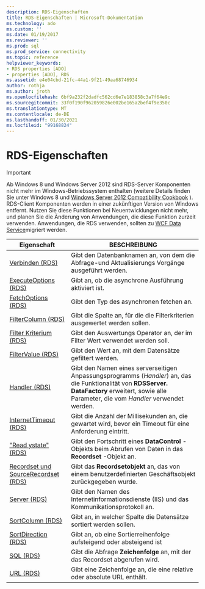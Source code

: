```yaml
---
description: RDS-Eigenschaften
title: RDS-Eigenschaften | Microsoft-Dokumentation
ms.technology: ado
ms.custom: ''
ms.date: 01/19/2017
ms.reviewer: ''
ms.prod: sql
ms.prod_service: connectivity
ms.topic: reference
helpviewer_keywords:
- RDS properties [ADO]
- properties [ADO], RDS
ms.assetid: e4e04cbd-21fc-44a1-9f21-49aa68746934
author: rothja
ms.author: jroth
ms.openlocfilehash: 6bf9a232f2dadfc562cd6e7e183858c3a7f64e9c
ms.sourcegitcommit: 33f0f190f962059826e002be165a2bef4f9e350c
ms.translationtype: MT
ms.contentlocale: de-DE
ms.lasthandoff: 01/30/2021
ms.locfileid: "99168824"
---
```

# <a name="rds-properties"></a>RDS-Eigenschaften
> [!IMPORTANT]
>  Ab Windows 8 und Windows Server 2012 sind RDS-Server Komponenten nicht mehr im Windows-Betriebssystem enthalten (weitere Details finden Sie unter Windows 8 und [Windows Server 2012 Compatibility Cookbook](https://www.microsoft.com/download/details.aspx?id=27416) ). RDS-Client Komponenten werden in einer zukünftigen Version von Windows entfernt. Nutzen Sie diese Funktionen bei Neuentwicklungen nicht mehr, und planen Sie die Änderung von Anwendungen, die diese Funktion zurzeit verwenden. Anwendungen, die RDS verwenden, sollten zu [WCF Data Service](/dotnet/framework/wcf/)migriert werden.  
  
|Eigenschaft|BESCHREIBUNG|  
|-|-|  
|[Verbinden (RDS)](./connect-property-rds.md)|Gibt den Datenbanknamen an, von dem die Abfrage-und Aktualisierungs Vorgänge ausgeführt werden.|  
|[ExecuteOptions (RDS)](./executeoptions-property-rds.md)|Gibt an, ob die asynchrone Ausführung aktiviert ist.|  
|[FetchOptions (RDS)](./fetchoptions-property-rds.md)|Gibt den Typ des asynchronen fetchen an.|  
|[FilterColumn (RDS)](./filtercolumn-property-rds.md)|Gibt die Spalte an, für die die Filterkriterien ausgewertet werden sollen.|  
|[Filter Kriterium (RDS)](./filtercriterion-property-rds.md)|Gibt den Auswertungs Operator an, der im Filter Wert verwendet werden soll.|  
|[FilterValue (RDS)](./filtervalue-property-rds.md)|Gibt den Wert an, mit dem Datensätze gefiltert werden.|  
|[Handler (RDS)](./handler-property-rds.md)|Gibt den Namen eines serverseitigen Anpassungsprogramms (*Handler*) an, das die Funktionalität von **RDSServer. DataFactory** erweitert, sowie alle Parameter, die vom *Handler* verwendet werden.|  
|[InternetTimeout (RDS)](./internettimeout-property-rds.md)|Gibt die Anzahl der Millisekunden an, die gewartet wird, bevor ein Timeout für eine Anforderung eintritt.|  
|["Read ystate" (RDS)](./readystate-property-rds.md)|Gibt den Fortschritt eines **DataControl** -Objekts beim Abrufen von Daten in das **Recordset** -Objekt an.|  
|[Recordset und SourceRecordset (RDS)](./recordset-sourcerecordset-properties-rds.md)|Gibt das **Recordsetobjekt** an, das von einem benutzerdefinierten Geschäftsobjekt zurückgegeben wurde.|  
|[Server (RDS)](./server-property-rds.md)|Gibt den Namen des Internetinformationsdienste (IIS) und das Kommunikationsprotokoll an.|  
|[SortColumn (RDS)](./sortcolumn-property-rds.md)|Gibt an, in welcher Spalte die Datensätze sortiert werden sollen.|  
|[SortDirection (RDS)](./sortdirection-property-rds.md)|Gibt an, ob eine Sortierreihenfolge aufsteigend oder absteigend ist|  
|[SQL (RDS)](./sql-property.md)|Gibt die Abfrage **Zeichenfolge** an, mit der das Recordset abgerufen wird.|  
|[URL (RDS)](./url-property-rds.md)|Gibt eine Zeichenfolge an, die eine relative oder absolute URL enthält.|